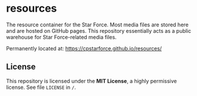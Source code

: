 # resources
The resource container for the Star Force. Most media files are stored here and are hosted on GitHub pages. This repository essentially acts as a public warehouse for Star Force-related media files.

Permanently located at: https://cpstarforce.github.io/resources/

## License
This repository is licensed under the **MIT License**, a highly permissive license. See file `LICENSE` in `/`.